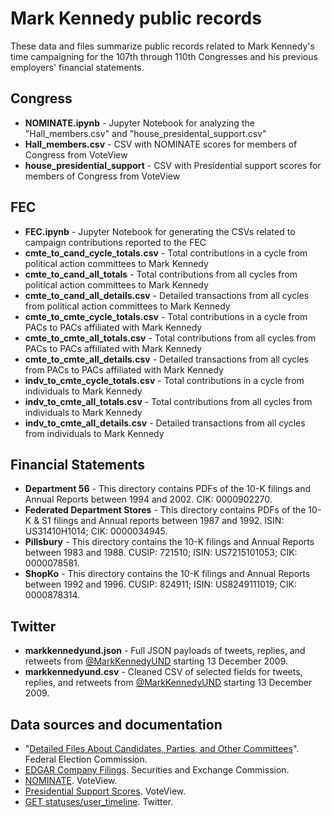 # Mark Kennedy public records
These data and files summarize public records related to Mark Kennedy's time campaigning for the 107th through 110th Congresses and his previous employers' financial statements.

## Congress
* **NOMINATE.ipynb** - Jupyter Notebook for analyzing the "Hall_members.csv" and "house_presidental_support.csv"
* **Hall\_members.csv** - CSV with NOMINATE scores for members of Congress from VoteView
* **house\_presidential\_support** - CSV with Presidential support scores for members of Congress from VoteView

## FEC
* **FEC.ipynb** - Jupyter Notebook for generating the CSVs related to campaign contributions reported to the FEC
* **cmte_to_cand_cycle_totals.csv** - Total contributions in a cycle from political action committees to Mark Kennedy
* **cmte_to_cand_all_totals** - Total contributions from all cycles from political action committees to Mark Kennedy
* **cmte_to_cand_all_details.csv** - Detailed transactions from all cycles from political action committees to Mark Kennedy
* **cmte_to_cmte_cycle_totals.csv** - Total contributions in a cycle from PACs to PACs affiliated with Mark Kennedy
* **cmte_to_cmte_all_totals.csv** - Total contributions from all cycles from PACs to PACs affiliated with Mark Kennedy
* **cmte_to_cmte_all_details.csv** - Detailed transactions from all cycles from PACs to PACs affiliated with Mark Kennedy
* **indv_to_cmte_cycle_totals.csv** - Total contributions in a cycle from individuals to Mark Kennedy
* **indv_to_cmte_all_totals.csv** - Total contributions from all cycles from individuals to Mark Kennedy
* **indv_to_cmte_all_details.csv** - Detailed transactions from all cycles from individuals to Mark Kennedy

## Financial Statements
* **Department 56** - This directory contains PDFs of the 10-K filings and Annual Reports between 1994 and 2002. CIK: 0000902270.
* **Federated Department Stores** - This directory contains PDFs of the 10-K & S1 filings and Annual reports between 1987 and 1992. ISIN: US31410H1014; CIK: 0000034945.
* **Pillsbury** - This directory contains the 10-K filings and Annual Reports between 1983 and 1988. CUSIP: 721510; ISIN: US7215101053; CIK: 0000078581.
* **ShopKo** - This directory contains the 10-K filings and Annual Reports between 1992 and 1996. CUSIP: 824911; ISIN: US8249111019; CIK: 0000878314.

## Twitter
* **markkennedyund.json** - Full JSON payloads of tweets, replies, and retweets from [@MarkKennedyUND](https://twitter.com/MarkKennedyUND) starting 13 December 2009.
* **markkennedyund.csv** - Cleaned CSV of selected fields for tweets, replies, and retweets from [@MarkKennedyUND](https://twitter.com/MarkKennedyUND) starting 13 December 2009.

## Data sources and documentation
* "[Detailed Files About Candidates, Parties, and Other Committees](https://classic.fec.gov/finance/disclosure/ftpdet.shtml)". Federal Election Commission.
* [EDGAR Company Filings](https://www.sec.gov/edgar/searchedgar/companysearch.html). Securities and Exchange Commission.
* [NOMINATE](https://voteview.com/data). VoteView.
* [Presidential Support Scores](https://voteview.com/articles/presidential_support_scores). VoteView.
* [GET statuses/user\_timeline](https://developer.twitter.com/en/docs/tweets/timelines/api-reference/get-statuses-user_timeline.html). Twitter.